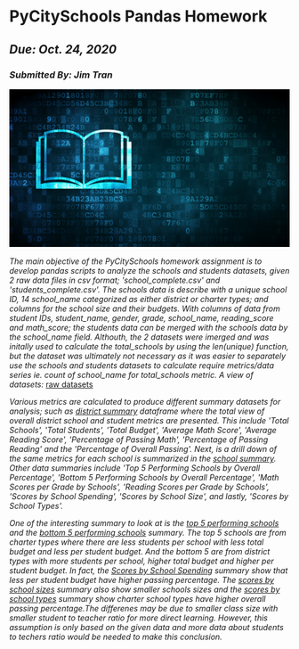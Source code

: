 # PyCitySchools Pandas Homework
## _Due: Oct. 24, 2020_
### _Submitted By: Jim Tran_

![education](Images/education.png)

*The main objective of the PyCitySchools homework assignment is to develop pandas scripts to analyze the schools and students datasets, given 2 raw data files in csv format; 'school_complete.csv' and 'students_complete.csv'.  The schools data is describe with a unique school ID, 14 school_name categorized as either district or charter types; and columns for the school size and their budgets.  With columns of data from student IDs, student_name, gender, grade, school_name, reading_score and math_score; the students data can be merged with the schools data by the school_name field.  Althouth, the 2 datasets were imerged and was initally used to calculate the total_schools by using the len(unique) function, but the dataset was ultimately not necessary as it was easier to separately use the schools and students datasets to calculate require metrics/data series ie. count of school_name for total_schools metric.  A view of datasets:*
[raw datasets](Images/schools_students.png)

*Various metrics are calculated to produce different summary datasets for analysis; such as [district summary](Images/district_summary.png) dataframe where the total view of overall district school and student  metrics are presented.  This include 'Total Schools', 'Total Students', 'Total Budget', 'Average Math Score', 'Average Reading Score', 'Percentage of Passing Math', 'Percentage of Passing Reading' and the 'Percentage of Overall Passing'.  Next, is a drill down of the same metrics for each school is summarized in the [school summary](Images/school_summary.png).  Other data summaries include 'Top 5 Performing Schools by Overall Percentage', 'Bottom 5 Performing Schools by Overall Percentage', 'Math Scores per Grade by Schools', 'Reading Scores per Grade by Schools', 'Scores by School Spending', 'Scores by School Size', and lastly, 'Scores by School Types'.*

*One of the interesting summary to look at is the [top 5 performing schools](Images/top_performing.png) and the [bottom 5 performing schools](Images/bottom_performing.png) summary.  The top 5 schools are from charter types where there are less students per school with less total budget and less per student budget.  And the bottom 5 are from district types with more students per school, higher total budget and higher per student budget.  In fact, the [Scores by School Spending](Images/scores_by_spending.png) summary show that less per student budget have higher passing percentage.  The [scores by school sizes](Images/scores_by_size.png) summary also show smaller schools sizes and the [scores by school types](Images/scores_by_types.png) summary show charter school types have higher overall passing percentage.The differenes may be due to smaller class size with smaller student to teacher ratio for more direct learning.  However, this assumption is only based on the given data and more data about students to techers ratio would be needed to make this conclusion.*

